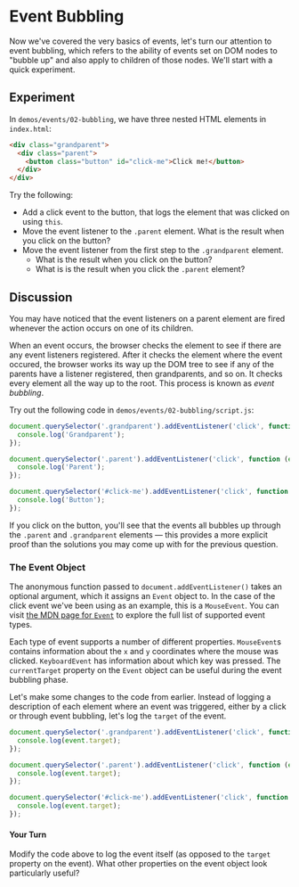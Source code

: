 # Event Bubbling
Now we've covered the very basics of events, let's turn our attention to event bubbling, which refers to the ability of events set on DOM nodes to "bubble up" and also apply to children of those nodes. We'll start with a quick experiment. 

## Experiment

In `demos/events/02-bubbling`, we have three nested HTML elements in `index.html`:

```html
<div class="grandparent">
  <div class="parent">
    <button class="button" id="click-me">Click me!</button>
  </div>
</div>
```

Try the following:

* Add a click event to the button, that logs the element that was clicked on using `this`.
* Move the event listener to the `.parent` element. What is the result when you click on the button?
* Move the event listener from the first step to the `.grandparent` element.
  * What is the result when you click on the button?
  * What is is the result when you click the `.parent` element?

## Discussion

You may have noticed that the event listeners on a parent element are fired whenever the action occurs on one of its children.

When an event occurs, the browser checks the element to see if there are any event listeners registered. After it checks the element where the event occured, the browser works its way up the DOM tree to see if any of the parents have a listener registered, then grandparents, and so on. It checks every element all the way up to the root. This process is known as _event bubbling_.

Try out the following code in `demos/events/02-bubbling/script.js`:

```js
document.querySelector('.grandparent').addEventListener('click', function (event) {
  console.log('Grandparent');
});

document.querySelector('.parent').addEventListener('click', function (event) {
  console.log('Parent');
});

document.querySelector('#click-me').addEventListener('click', function (event) {
  console.log('Button');
});
```

If you click on the button, you'll see that the events all bubbles up through the `.parent` and `.grandparent` elements — this provides a more explicit proof than the solutions you may come up with for the previous question.

### The Event Object

The anonymous function passed to `document.addEventListener()` takes an optional argument, which it assigns an `Event` object to. In the case of the click event we've been using as an example, this is a `MouseEvent`. You can visit [the MDN page for `Event`](https://developer.mozilla.org/en-US/docs/Web/API/Event) to explore the full list of supported event types.

Each type of event supports a number of different properties. `MouseEvent`s contains information about the `x` and `y` coordinates where the mouse was clicked. `KeyboardEvent` has information about which key was pressed. The `currentTarget` property on the `Event` object can be useful during the event bubbling phase.

Let's make some changes to the code from earlier. Instead of logging a description of each element where an event was triggered, either by a click or through event bubbling, let's log the `target` of the event.

```js
document.querySelector('.grandparent').addEventListener('click', function (event) {
  console.log(event.target);
});

document.querySelector('.parent').addEventListener('click', function (event) {
  console.log(event.target);
});

document.querySelector('#click-me').addEventListener('click', function (event) {
  console.log(event.target);
});
```

#### Your Turn

Modify the code above to log the event itself (as opposed to the `target` property on the event). What other properties on the event object look particularly useful?

